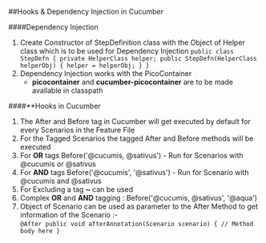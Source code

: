 ##Hooks & Dependency Injection in Cucumber

####Dependency Injection
1. Create Constructor of StepDefinition class with the Object of Helper class which is to be used for Dependency Injection
	``
	public class StepDefn {
		private HelperClass helper;
		public StepDefn(HelperClass helperObj) {
			helper = helperObj;
		}
	}
	``
2. Dependency Injection works with the PicoContainer
	- **picocontainer** and **cucumber-picocontainer** are to be made available in classpath

####**Hooks in Cucumber
1. The After and Before tag in Cucumber will get executed by default for every Scenarios in the Feature File
2. For the Tagged Scenarios the tagged After and Before methods will be executed
3. For **OR** tags Before('@cucumis, @sativus') - Run for Scenarios with @cucumis or @sativus
4. For **AND** tags Before('@cucumis', '@sativus') - Run for Scenario with @cucumis and @sativus
5. For Excluding a tag **~** can be used 
6. Complex **OR** and **AND** tagging : Before('@cucumis, @sativus', '@aqua')
7. Object of Scenario can be used as parameter to the After Method to get information of the Scenario :-<br/>
	``
	@After
	public void afterAnnotation(Scenario scenario) {
		// Method body here
	}
	``

